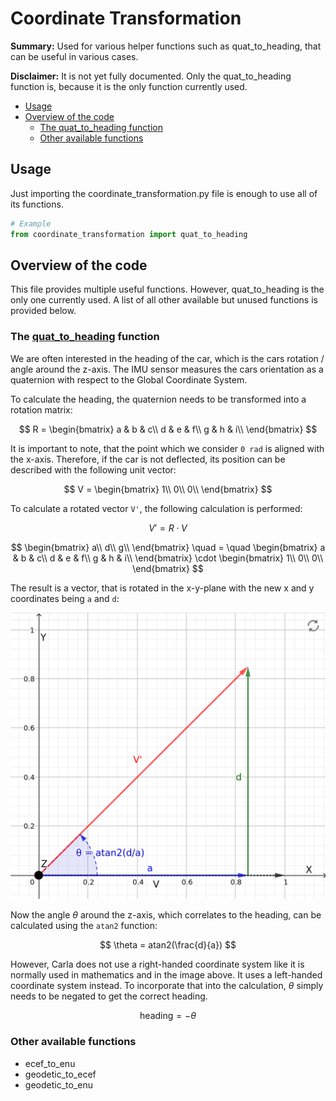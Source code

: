# Coordinate Transformation

**Summary:** Used for various helper functions such as quat_to_heading, that can be useful in various cases.

**Disclaimer:** It is not yet fully documented.
Only the quat_to_heading function is, because it is the only function currently used.

- [Usage](#usage)
- [Overview of the code](#overview-of-the-code)
  - [The quat_to_heading function](#the-quat_to_heading-function)
  - [Other available functions](#other-available-functions)

## Usage

Just importing the coordinate_transformation.py file is enough to use all of its functions.

```Python
# Example
from coordinate_transformation import quat_to_heading
```

## Overview of the code

This file provides multiple useful functions.
However, quat_to_heading is the only one currently used.
A list of all other available but unused functions is provided below.

### The [quat_to_heading](https://github.com/una-auxme/paf/blob/main/code/localization/src/coordinate_transformation.py#L120-L143) function

We are often interested in the heading of the car, which is the cars rotation / angle around the z-axis.
The IMU sensor measures the cars orientation as a quaternion with respect to the Global Coordinate System.

To calculate the heading, the quaternion needs to be transformed into a rotation matrix:

$$
R =
\begin{bmatrix}
    a & b & c\\
    d & e & f\\
    g & h & i\\
\end{bmatrix}
$$

It is important to note, that the point which we consider `0 rad` is aligned with the x-axis.
Therefore, if the car is not deflected, its position can be described with the following unit vector:

$$
V =
\begin{bmatrix}
    1\\
    0\\
    0\\
\end{bmatrix}
$$

To calculate a rotated vector `V'`, the following calculation is performed:

$$
V' = R \cdot V
$$

$$
\begin{bmatrix}
    a\\
    d\\
    g\\
\end{bmatrix}
\quad = \quad
\begin{bmatrix}
    a & b & c\\
    d & e & f\\
    g & h & i\\
\end{bmatrix}
\cdot
\begin{bmatrix}
    1\\
    0\\
    0\\
\end{bmatrix}
$$

The result is a vector, that is rotated in the x-y-plane with the new x and y coordinates being `a` and `d`:

![Visualization quat_to_heading](../assets/localization/quat_to_heading.png)

Now the angle $\theta$ around the z-axis, which correlates to the heading, can be calculated using the `atan2` function:

$$
\theta = atan2(\frac{d}{a})
$$

However, Carla does not use a right-handed coordinate system like it is normally used in mathematics and in the image above.
It uses a left-handed coordinate system instead.
To incorporate that into the calculation, $\theta$ simply needs to be negated to get the correct heading.

$$
\text{heading} = - \theta
$$

### Other available functions

- ecef_to_enu
- geodetic_to_ecef
- geodetic_to_enu
